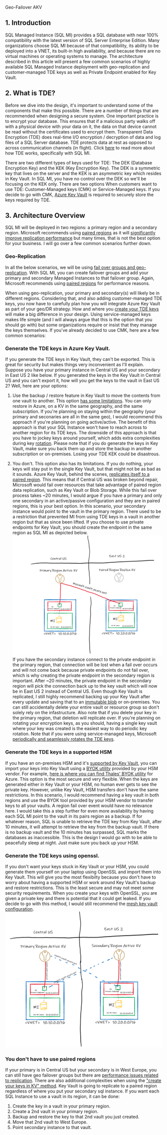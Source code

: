 Geo-Failover AKV

## 1. Introduction
SQL Managed Instance (SQL MI) provides a SQL database with near 100% compatibility with the latest version of SQL Server Enterprise Edition. Many organizations choose SQL MI because of that compatibility, its ability to be deployed into a VNET, its built-in high availability, and because there are no virtual machines or operating systems to manage. The architecture described in this article will present a few common scenarios of highly available SQL Managed Instance deployment with geo-replication and customer-managed TDE keys as well as Private Endpoint enabled for Key Vault.

## 2. What is TDE?
Before we dive into the design, it's important to understand some of the components that make this possible. There are a number of things that are recommended when designing a secure system. One important practice is to encrypt your database. This ensures that if a malicious party walks off with a physical device with your data on it, the data on that device cannot be read without the certificates used to encrypt them. Transparent Data Encryption (TDE) does real-time I/O encryption / decryption of data and log files of a SQL Server database. TDE protects data at rest as opposed to across communication channels (in flight). Click [here](https://docs.microsoft.com/en-us/sql/relational-databases/security/encryption/transparent-data-encryption?view=azuresqldb-mi-current) to read more about how TDE works, specifically with SQL MI.

There are two different types of keys used for TDE: The DEK (Database Encryption Key) and the KEK (Key Encryption Key). The DEK is a symmetric key that lives on the server and the KEK is an asymmetric key which resides in Key Vault. In SQL MI, you have no control over the DEK so we'll be focusing on the KEK only. There are two options When customers want to use TDE: Customer-Managed keys (CMK) or Service-Managed keys. If you decide to go with CMK, [Azure Key Vault](https://docs.microsoft.com/en-us/azure/key-vault/general/overview) is required to securely store the keys required by TDE.


## 3. Architecture Overview
SQL MI will be deployed in two regions: a primary region and a secondary region. Microsoft recommends using [paired regions](https://docs.microsoft.com/en-us/azure/best-practices-availability-paired-regions#what-are-paired-regions) as it will [significantly improve replication performance](https://docs.microsoft.com/en-us/azure/azure-sql/database/auto-failover-group-overview?tabs=azure-powershell#using-geo-paired-regions) but many times, that is not the best option for your business. I will go over a few common scenarios further down.

### Geo-Replication
In all the below scenarios, we will be using [fail over groups and geo-replication](https://docs.microsoft.com/en-us/azure/azure-sql/database/auto-failover-group-overview?tabs=azure-powershell). With SQL MI, you can create failover groups and add your primary and secondary Managed Instances to that failover group. Again, Microsoft recommends using [paired regions](https://docs.microsoft.com/en-us/azure/best-practices-availability-paired-regions#what-are-paired-regions) for performance reasons.

When using geo-replication, your primary and secondary(s) will likely be in different regions. Considering that, and also adding customer-managed TDE keys, you now have to carefully plan how you will integrate Azure Key Vault as part of your geo/DR strategy. How and where you [create your TDE keys](https://docs.microsoft.com/en-us/sql/relational-databases/security/encryption/setup-steps-for-extensible-key-management-using-the-azure-key-vault?view=azuresqldb-mi-current&tabs=portal) will make a big difference in your design. Using service-managed keys makes life simple (and I will always argue that this is the option that you should go with) but some organizations require or insist  that they manage the keys themselves. If you've already decided to use CMK, here are a few common scenarios:

### Generate the TDE keys in Azure Key Vault.
If you generate the TDE keys in Key Vault, they can't be exported. This is great for security but makes things very inconvenient as I'll explain. Suppose you have your primary instance in Central US and your secondary in East US 2 like below. If you generated the keys in the Key Vault in Central US and you can't export it, how will you get the keys to the vault in East US 2? Well, here are your options:

1. Use the backup / restore feature in Key Vault to move the contents from one vault to another. This option [has some limitations](https://docs.microsoft.com/en-us/azure/key-vault/general/backup?tabs=azure-cli#design-considerations). You can only restore in Azure, on a KV in the same geography, and the same subscription. If you're planning on staying within the geography (your primary and seconaries are all in the same geo), I would recommend this approach if you're planning on going active/active. The benefit of this approach is that your SQL Instance won't have to reach across to another region for its TDE keys. The downside of this approach is that you have to jockey keys around yourself, which adds extra complexities during key [rotation](https://docs.microsoft.com/en-us/azure/azure-sql/database/transparent-data-encryption-byok-key-rotation?tabs=azure-powershell). Please note that if you do generate the keys in Key Vault, make sure you back them up and store the backup in another subscription or on-premises. Losing your TDE KEK could be disastrous.

2. You don't. This option also has its limitations. If you do nothing, your keys will stay put in the single Key Vault, but that might not be as bad as it sounds. Azure Key Vault, behind the scenes, [replicates itself to a paired region](https://docs.microsoft.com/en-us/azure/key-vault/general/disaster-recovery-guidance). This means that if Central US was broken beyond repair, Microsoft would fail over resources that take advantage of paired region data replication, such as Key Vault or Blob Storage. While this fail over process takes ~20 minutes, I would argue if you have a primary and only one secondary in an active/passive configuration and they are in paired regions, this is your best option. In this scenario, your secondary instance would point to the vault in the primary region. There used to be a restriction that prevented MI from using TDE keys in a vault in another region but that as since been lifted. If you choose to use private endpoints for Key Vault, you should create the endpoint in the same region as SQL MI as depicted below.
![](./media/sqlmi-akv.png)
If you have the secondary instance connect to the private endpoint in the primary region, that connection will be lost when a fail over occurs and will not come back because private endpoints do not fail over, which is why creating the private endpoint in the secondary region is important. After ~20 minutes, the private endpoint in the secondary region will pick the connection back up to the key vault which will now be in East US 2 instead of Central US. Even though Key Vault is replicated, I still highly recommend backing up your Key Vault after every update and saving that to an [immutable blob](https://docs.microsoft.com/en-us/azure/storage/blobs/storage-blob-immutable-storage) or on-premises. You can still accidentally delete your entire vault or resource group so don't solely rely on the infastructure. Also note that if you delete your key in the primary region, that deletion will replicate over. If you're planning on rotating your encryption keys, as you should, having a single key vault where your key was created is the easiest way to do periodic key rotation. Note that if you were using service-managed keys, Microsoft [periodically and seamlessly rotates the TDE keys](source).

### Generate the TDE keys in a supported HSM
If you have an on-premises HSM and it's [supported by Key Vault](https://docs.microsoft.com/en-us/azure/key-vault/keys/hsm-protected-keys-byok#supported-hsms), you can import your keys into Key Vault using a [BYOK utility](source) provided by your HSM vendor. For example, [here is where you can find Thales' BYOK utility](https://supportportal.thalesgroup.com/csm?id=kb_article_view&sys_kb_id=3892db6ddb8fc45005c9143b0b961987&sysparm_article=KB0021016) for Azure. This option is the most secure and very flexible. When the keys are generated either in Key Vault or your HSM, no human ever gets to see the private key. However, unlike Key Vault, HSM transfers don't have the same restrictions. In this scenario, I would recommend having a key vault in both regions and use the BYOK tool provided by your HSM vendor to transfer keys to all your vaults. A region fail over event would have no relevance here. I would take this a step further for even more availability by having each SQL MI point to the vault in its pairs region as a backup. If for whatever reason, SQL is unable to retrieve the TDE key from Key Vault, after 10 minutes, it will attempt to retrieve the key from the backup vault. If there is no backup vault and the 10 minutes has surpassed, SQL marks the databases as inaccessible. This is the design I would go with to be able to peacefully sleep at night. Just make sure you back up your HSM.

### Generate the TDE keys using openssl.
If you don't want your keys stuck in Key Vault or your HSM, you could generate them yourself on your laptop using OpenSSL and import them into Key Vault. This will give you the most flexibilty because you don't have to worry about having a supported HSM or work around Key Vault's backup and restore restrictions. This is the least secure and may not meet some security requirements. When you create your keys with OpenSSL, you are given a private key and there is potential that it could get leaked. If you decide to go with this method, I would still recommend the [mesh key vault configuration](source).
<img src="https://github.com/aarsan/SQLMI/blob/main/Geo-Failover-AKV/media/mesh.png">


### You don't have to use paired regions 
If your primary is in Central US but your secondary is in West Europe, you can still have geo failover groups but there are [performance issues related to replication](source). There are also additional complexities when using the ["create your keys in KV" method](#generate-the-tde-keys-in-azure-key-vault). Key Vault is going to replicate to a paired region regardless of where you put your secondary sql instance. If you want each SQL Instance to use a vault in its region, it can be done:
1. Create the key in a vault in your primary region.
2. Create a 2nd vault in your primary region.
3. Backup and restore the key to that 2nd vault you just created.
4. Move that 2nd vault to West Europe.
5. Point secondary instance to that vault.